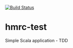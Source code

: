 [![Build Status](https://travis-ci.org/kjcaputa/scala-test.svg?branch=master)](https://travis-ci.org/kjcaputa/scala-test)

# hmrc-test
Simple Scala application - TDD
